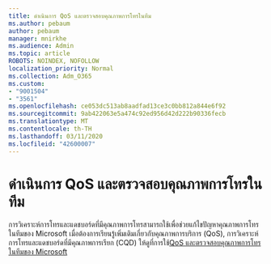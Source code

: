 ```yaml
---
title: ดำเนินการ QoS และตรวจสอบคุณภาพการโทรในทีม
ms.author: pebaum
author: pebaum
manager: mnirkhe
ms.audience: Admin
ms.topic: article
ROBOTS: NOINDEX, NOFOLLOW
localization_priority: Normal
ms.collection: Adm_O365
ms.custom:
- "9001504"
- "3561"
ms.openlocfilehash: ce053dc513ab8aadfad13ce3c0bb812a844e6f92
ms.sourcegitcommit: 9ab422063e5a474c92ed956d42d222b90336fecb
ms.translationtype: MT
ms.contentlocale: th-TH
ms.lasthandoff: 03/11/2020
ms.locfileid: "42600007"
---
```

# <a name="implement-qos-and-monitor-call-quality-in-teams"></a>ดำเนินการ QoS และตรวจสอบคุณภาพการโทรในทีม

การวิเคราะห์การโทรและแดชบอร์ดที่มีคุณภาพการโทรสามารถใช้เพื่อช่วยแก้ไขปัญหาคุณภาพการโทรในทีมของ Microsoft เมื่อต้องการเรียนรู้เพิ่มเติมเกี่ยวกับคุณภาพการบริการ (QoS), การวิเคราะห์การโทรและแดชบอร์ดที่มีคุณภาพการเรียก (CQD) ให้ดูที่การใช้[QoS และตรวจสอบคุณภาพการโทรในทีมของ Microsoft](https://docs.microsoft.com/microsoftteams/monitor-call-quality-qos) 
